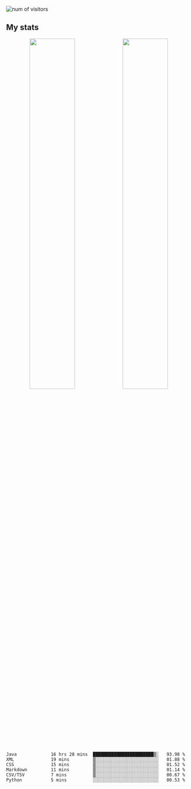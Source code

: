 
<!--
### Hi there 👋
**psycho-baller/psycho-baller** is a ✨ _special_ ✨ repository because its `README.md` (this file) appears on your GitHub profile.

Here are some ideas to get you started:

- 🔭 I’m currently working on ...
- 🌱 I’m currently learning ...
- 👯 I’m looking to collaborate on ...
- 🤔 I’m looking for help with ...
- 💬 Ask me about ...
- 📫 How to reach me: ...
- 😄 Pronouns: ...
- ⚡ Fun fact: ...

[![Readme Card](https://github-readme-stats.vercel.app/api/pin/?username=psycho-baller&repo=github-readme-stats)](https://github.com/anuraghazra/github-readme-stats)

-->
![num of visitors](https://visitor-badge.glitch.me/badge?page_id=psycho-baller.visitor-badge&left_text=Hello%20visitor%20number)
## My stats

<p float="left" align="center">
  <img src="https://github-readme-stats.vercel.app/api?username=psycho-baller&show_icons=true&count_private=true&hide_border=true&include_all_commits=true&theme=blue-green" width="49.5%" />
  <img src="https://github-readme-stats.vercel.app/api/top-langs/?username=psycho-baller&layout=compact&langs_count=6&theme=blue-green&hide_border=true" width="49.5%" /> 
</p>

<!--START_SECTION:waka-->

```text
Java             16 hrs 28 mins  ███████████████████████▒░   93.98 %
XML              19 mins         ▒░░░░░░░░░░░░░░░░░░░░░░░░   01.88 %
CSS              15 mins         ▒░░░░░░░░░░░░░░░░░░░░░░░░   01.52 %
Markdown         11 mins         ▒░░░░░░░░░░░░░░░░░░░░░░░░   01.14 %
CSV/TSV          7 mins          ▒░░░░░░░░░░░░░░░░░░░░░░░░   00.67 %
Python           5 mins          ░░░░░░░░░░░░░░░░░░░░░░░░░   00.53 %
```

<!--END_SECTION:waka-->

